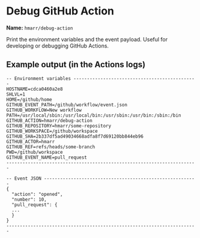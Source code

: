 # Debug GitHub Action

**Name:** `hmarr/debug-action`

Print the environment variables and the event payload. Useful for developing or
debugging GitHub Actions.

## Example output (in the Actions logs)

```
-- Environment variables ----------------------------------------------
HOSTNAME=cdca0460a2e8
SHLVL=1
HOME=/github/home
GITHUB_EVENT_PATH=/github/workflow/event.json
GITHUB_WORKFLOW=New workflow
PATH=/usr/local/sbin:/usr/local/bin:/usr/sbin:/usr/bin:/sbin:/bin
GITHUB_ACTION=hmarr/debug-action
GITHUB_REPOSITORY=hmarr/some-repository
GITHUB_WORKSPACE=/github/workspace
GITHUB_SHA=2b337df5ad49034668adfa8f7d69120bb844eb96
GITHUB_ACTOR=hmarr
GITHUB_REF=refs/heads/some-branch
PWD=/github/workspace
GITHUB_EVENT_NAME=pull_request
-----------------------------------------------------------------------

-- Event JSON ---------------------------------------------------------
{
  "action": "opened",
  "number": 10,
  "pull_request": {
  ...
  }
}
-----------------------------------------------------------------------
```
